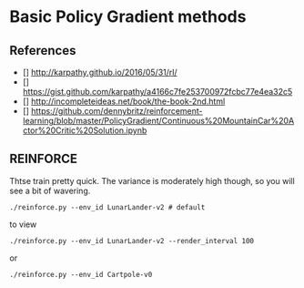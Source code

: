 # Basic Policy Gradient methods

## References

- [] http://karpathy.github.io/2016/05/31/rl/
- [] https://gist.github.com/karpathy/a4166c7fe253700972fcbc77e4ea32c5 
- [] http://incompleteideas.net/book/the-book-2nd.html
- [] https://github.com/dennybritz/reinforcement-learning/blob/master/PolicyGradient/Continuous%20MountainCar%20Actor%20Critic%20Solution.ipynb


## REINFORCE

Thtse train pretty quick.  The variance is moderately high though, so you will 
see a bit of wavering.

```
./reinforce.py --env_id LunarLander-v2 # default
```
to view
```
./reinforce.py --env_id LunarLander-v2 --render_interval 100
```
or 

```
./reinforce.py --env_id Cartpole-v0
```

